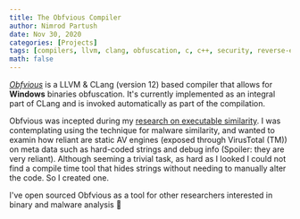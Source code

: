 ```yaml
---
title: The Obfvious Compiler
author: Nimrod Partush
date: Nov 30, 2020
categories: [Projects]
tags: [compilers, llvm, clang, obfuscation, c, c++, security, reverse-engineering, windows]
math: false
---
```


[_Obfvious_](https://github.com/nimrodpar/Obfvious) is a LLVM & CLang (version 12) based compiler that allows for **Windows** binaries obfuscation. It's currently implemented as an integral part of CLang and is invoked automatically as part of the compilation.

Obfvious was incepted during my [research on executable similarity](https://nimrodpar.github.io/posts/firmup-paper/). I was contemplating using the technique for malware similarity, and wanted to examin how reliant are static AV engines (exposed through VirusTotal (TM)) on meta data such as hard-coded strings and debug info (Spoiler: they are very reliant). Although seeming a trivial task, as hard as I looked I could not find a compile time tool that hides strings without needing to manually alter the code. So I created one.

I've open sourced Obfvious as a tool for other researchers interested in binary and malware analysis 🍻
